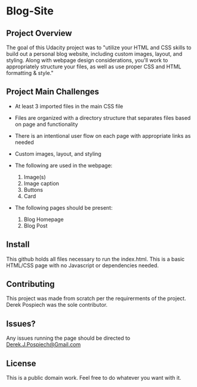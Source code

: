 # Blog-Site

Project Overview
------------

The goal of this Udacity project was to "utilize your HTML and CSS skills to build out a personal blog website, including custom images, layout, and styling. Along with webpage design considerations, you'll work to appropriately structure your files, as well as use proper CSS and HTML formatting & style."

Project Main Challenges
------------

* At least 3 imported files in the main CSS file
* Files are organized with a directory structure that separates files based on page and functionality
* There is an intentional user flow on each page with appropriate links as needed
* Custom images, layout, and styling
* The following are used in the webpage:
   1. Image(s)
   2. Image caption
   3. Buttons
   4. Card
   
* The following pages should be present:
  1. Blog Homepage
  2. Blog Post

Install
--------
This github holds all files necessary to run the index.html. This is a basic HTML/CSS page with no Javascript or dependencies needed.

Contributing
------------
This project was made from scratch per the requirerments of the project. Derek Pospiech was the sole contributor.

Issues?
------------
Any issues running the page should be directed to Derek.J.Pospiech@Gmail.com

License
---------
This is a public domain work. Feel free to do whatever you want with it.
